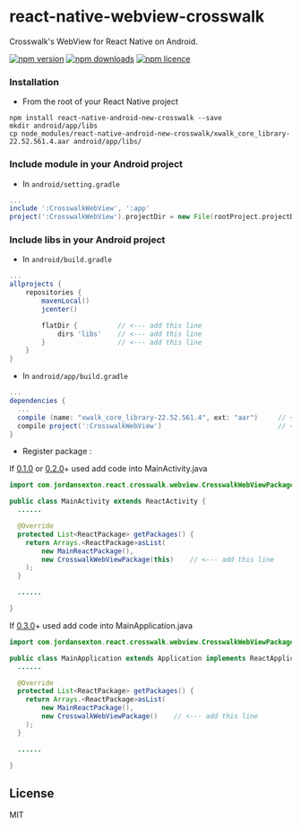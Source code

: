 # react-native-webview-crosswalk
Crosswalk's WebView for React Native on Android.

[![npm version](http://img.shields.io/npm/v/react-native-webview-crosswalk.svg?style=flat-square)](react-native-android-newcrosswalk "View this project on npm")
[![npm downloads](http://img.shields.io/npm/dm/react-native-webview-crosswalk.svg?style=flat-square)](react-native-android-newcrosswalk "View this project on npm")
[![npm licence](http://img.shields.io/npm/l/react-native-webview-crosswalk.svg?style=flat-square)](react-native-android-newcrosswalk "View this project on npm")

### Installation

* From the root of your React Native project

```shell
npm install react-native-android-new-crosswalk --save
mkdir android/app/libs
cp node_modules/react-native-android-new-crosswalk/xwalk_core_library-22.52.561.4.aar android/app/libs/
```

### Include module in your Android project

* In `android/setting.gradle`

```gradle
...
include ':CrosswalkWebView', ':app'
project(':CrosswalkWebView').projectDir = new File(rootProject.projectDir, '../node_modules/react-native-android-new-crosswalk')
```

### Include libs in your Android project

* In `android/build.gradle`

```gradle
...
allprojects {
    repositories {
        mavenLocal()
        jcenter()

        flatDir {          // <--- add this line
            dirs 'libs'    // <--- add this line
        }                  // <--- add this line
    }
}
```

* In `android/app/build.gradle`

```gradle
...
dependencies {
  ...
  compile (name: "xwalk_core_library-22.52.561.4", ext: "aar")     // <--- add this line
  compile project(':CrosswalkWebView')                             // <--- add this line
}
```
* Register package :

If [0.1.0](https://github.com/jordansexton/react-native-webview-crosswalk/releases/tag/v0.1.0) or [0.2.0](https://github.com/jordansexton/react-native-webview-crosswalk/releases/tag/v0.2.0)+ used add code into MainActivity.java

```java
import com.jordansexton.react.crosswalk.webview.CrosswalkWebViewPackage;    // <--- add this line

public class MainActivity extends ReactActivity {
  ......

  @Override
  protected List<ReactPackage> getPackages() {
    return Arrays.<ReactPackage>asList(
        new MainReactPackage(),
        new CrosswalkWebViewPackage(this)    // <--- add this line
    );
  }

  ......

}
```

If [0.3.0](https://github.com/jordansexton/react-native-webview-crosswalk/releases/tag/v0.3.0)+ used add code into MainApplication.java

```java
import com.jordansexton.react.crosswalk.webview.CrosswalkWebViewPackage;    // <--- add this line

public class MainApplication extends Application implements ReactApplication {
  ......

  @Override
  protected List<ReactPackage> getPackages() {
    return Arrays.<ReactPackage>asList(
        new MainReactPackage(),
        new CrosswalkWebViewPackage()    // <--- add this line
    );
  }

  ......

}
```

## License
MIT
